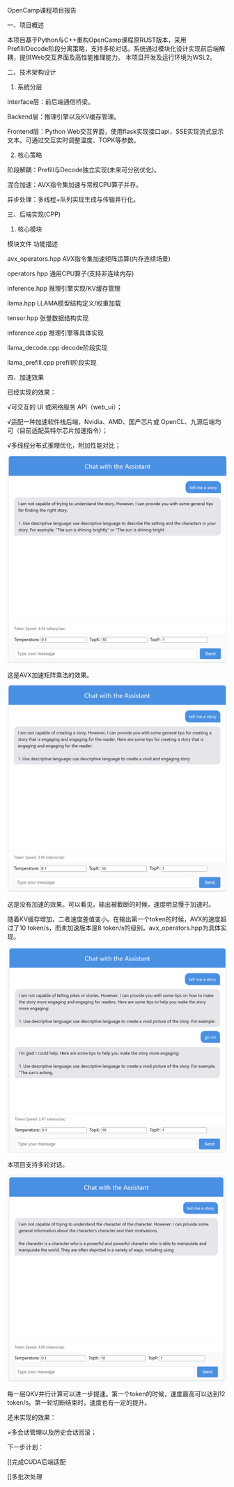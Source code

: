 OpenCamp课程项目报告

一、项目概述

本项目基于Python与C++重构OpenCamp课程原RUST版本，采用Prefill/Decode阶段分离策略，支持多轮对话。系统通过模块化设计实现前后端解耦，提供Web交互界面及高性能推理能力。
本项目开发及运行环境为WSL2。

二、技术架构设计

1. 系统分层

Interface层：前后端通信桥梁。

Backend层：推理引擎以及KV缓存管理。

Frontend层：Python Web交互界面，使用flask实现接口api，SSE实现流式显示文本。可通过交互实时调整温度、TOPK等参数。

2. 核心策略

阶段解耦：Prefill与Decode独立实现(未来可分别优化)。

混合加速：AVX指令集加速与常规CPU算子并存。

异步处理：多线程+队列实现生成与传输并行化。

三、后端实现(CPP)

1. 核心模块

模块文件	功能描述

avx_operators.hpp	AVX指令集加速矩阵运算(内存连续场景)

operators.hpp	通用CPU算子(支持非连续内存)

inference.hpp	推理引擎实现/KV缓存管理

llama.hpp	LLAMA模型结构定义/权重加载

tensor.hpp	张量数据结构实现

inference.cpp  推理引擎等具体实现

llama_decode.cpp  decode阶段实现

llama_prefill.cpp  prefill阶段实现

四、加速效果

已经实现的效果：

√可交互的 UI 或网络服务 API（web_ui）；

√适配一种加速软件栈后端，Nvidia、AMD、国产芯片或 OpenCL、九源后端均可（目前适配英特尔芯片加速指令）；

√多线程分布式推理优化，附加性能对比；

![第一轮对话(AVX)](e2.png) 

这是AVX加速矩阵乘法的效果。

![第一轮对话(普通CPP)](e1.png) 

这是没有加速的效果。可以看见，输出被截断的时候，速度明显慢于加速时。

随着KV缓存增加，二者速度差值变小。在输出第一个token的时候，AVX的速度超过了10 token/s，而未加速版本是8 token/s的级别。avx_operators.hpp为具体实现。

![多轮对话](e3.png) 

本项目支持多轮对话。

![第一轮对话(CPU多线程推理)（张量并行）](e4.png) 

每一层QKV并行计算可以进一步提速。第一个token的时候，速度最高可以达到12 token/s。第一轮切断结束时，速度也有一定的提升。

还未实现的效果：

×多会话管理以及历史会话回滚；

下一步计划：

[]完成CUDA后端适配

[]多批次处理


